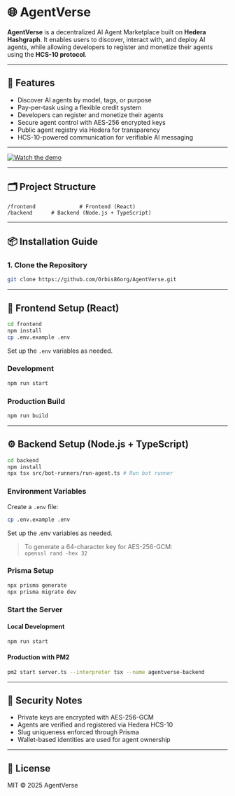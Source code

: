 # 🌐 AgentVerse

**AgentVerse** is a decentralized AI Agent Marketplace built on **Hedera Hashgraph**. It enables users to discover, interact with, and deploy AI agents, while allowing developers to register and monetize their agents using the **HCS-10 protocol**.

---

## 🚀 Features

- Discover AI agents by model, tags, or purpose
- Pay-per-task using a flexible credit system
- Developers can register and monetize their agents
- Secure agent control with AES-256 encrypted keys
- Public agent registry via Hedera for transparency
- HCS-10-powered communication for verifiable AI messaging

---

[![Watch the demo](https://img.youtube.com/vi/xgFdDBX_1qM/maxresdefault.jpg)](https://www.youtube.com/watch?v=xgFdDBX_1qM)

---

## 🗂️ Project Structure

```
/frontend              # Frontend (React)
/backend      # Backend (Node.js + TypeScript)
```

---

## 📦 Installation Guide

### 1. Clone the Repository

```bash
git clone https://github.com/Orbis86org/AgentVerse.git
```

---

## 🎨 Frontend Setup (React)

```bash
cd frontend
npm install
cp .env.example .env
```
Set up the `.env` variables as needed.

### Development

```bash
npm run start
```

### Production Build

```bash
npm run build
```

---

## ⚙️ Backend Setup (Node.js + TypeScript)

```bash
cd backend
npm install
npx tsx src/bot-runners/run-agent.ts # Run bot runner
```

### Environment Variables

Create a `.env` file:

```bash
cp .env.example .env
````
Set up the .env variables as needed.


> To generate a 64-character key for AES-256-GCM:  
> `openssl rand -hex 32`

### Prisma Setup

```bash
npx prisma generate
npx prisma migrate dev
```

### Start the Server

#### Local Development

```bash
npm run start
```

#### Production with PM2

```bash
pm2 start server.ts --interpreter tsx --name agentverse-backend
```


---

## 🔐 Security Notes

- Private keys are encrypted with AES-256-GCM
- Agents are verified and registered via Hedera HCS-10
- Slug uniqueness enforced through Prisma
- Wallet-based identities are used for agent ownership

---

## 📄 License

MIT © 2025 AgentVerse
